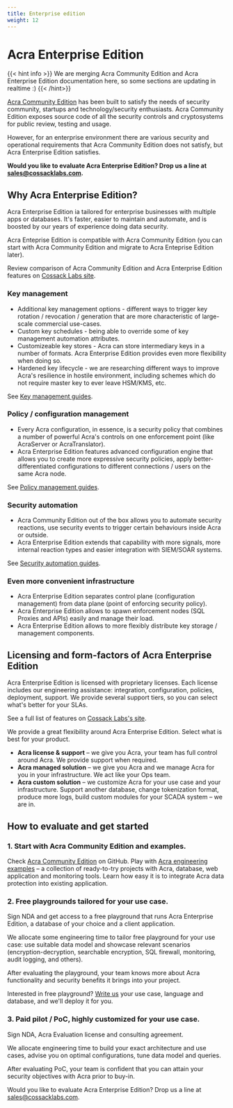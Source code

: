 ```yaml
---
title: Enterprise edition
weight: 12
---
```


# Acra Enterprise Edition

{{< hint info >}}
We are merging Acra Community Edition and Acra Enterprise Edition documentation here, so some sections are updating in realtime :)
{{< /hint>}}

[Acra Community Edition](https://github.com/cossacklabs/acra) has been built to satisfy the needs of security community, startups and technology/security enthusiasts. Acra Community Edition exposes source code of all the security controls and cryptosystems for public review, testing and usage. 

However, for an enterprise environment there are various security and operational requirements that Acra Community Edition does not satisfy, but Acra Enterprise Edition satisfies. 

**Would you like to evaluate Acra Enterprise Edition? Drop us a line at [sales@cossacklabs.com](mailto:sales@cossacklabs.com).**

## Why Acra Enterprise Edition?

Acra Enterprise Edition ia tailored for enterprise businesses with multiple apps or databases. It's faster, easier to maintain and automate, and is boosted by our years of experience doing data security.

Acra Enteprise Edition is compatible with Acra Community Edition (you can start with Acra Community Edition and migrate to Acra Enteprise Edition later).

Review comparison of Acra Community Edition and Acra Enterprise Edition features on [Cossack Labs site](https://www.cossacklabs.com/acra).

### Key management

  * Additional key management options - different ways to trigger key rotation / revocation / generation that are more characteristic of large-scale commercial use-cases. 
  * Custom key schedules - being able to override some of key management automation attributes. 
  * Customizeable key stores - Acra can store intermediary keys in a number of formats. Acra Enterprise Edition provides even more flexibility when doing so. 
  * Hardened key lifecycle - we are researching different ways to improve Acra's resilience in hostile environment, including schemes which do not require master key to ever leave HSM/KMS, etc. 

See [Key management guides](/acra/security-controls/key-management/).


### Policy / configuration management

  * Every Acra configuration, in essence, is a security policy that combines a number of powerful Acra's controls on one enforcement point (like AcraServer or AcraTranslator).
  * Acra Enterprise Edition features advanced configuration engine that allows you to create more expressive security policies, apply better-differentiated configurations to different connections / users on the same Acra node. 

See [Policy management guides](/acra/configuring-maintaining/policies-enterprise/).


### Security automation

  * Acra Community Edition out of the box allows you to automate security reactions, use security events to trigger certain behaviours inside Acra or outside. 
  * Acra Enterprise Edition extends that capability with more signals, more internal reaction types and easier integration with SIEM/SOAR systems. 


See [Security automation guides](/acra/security-controls/security-logging-and-events/programmatic-reactions/).


### Even more convenient infrastructure

  * Acra Enterprise Edition separates control plane (configuration management) from data plane (point of enforcing security policy).
  * Acra Enterprise Edition allows to spawn enforcement nodes (SQL Proxies and APIs) easily and manage their load.
  * Acra Enterprise Edition allows to more flexibly distribute key storage / management components.


## Licensing and form-factors of Acra Enterprise Edition

Acra Enterprise Edition is licensed with proprietary licenses. Each license includes our engineering assistance: integration, configuration, policies, deployment, support. We provide several support tiers, so you can select what's better for your SLAs.

See a full list of features on [Cossack Labs's site](https://www.cossacklabs.com/acra).

We provide a great flexibility around Acra Enterprise Edition. Select what is best for your product.

* **Acra license & support** – we give you Acra, your team has full control around Acra. We provide support when required.
* **Acra managed solution** – we give you Acra and we manage Acra for you in your infrastructure. We act like your Ops team.
* **Acra custom solution** – we customize Acra for your use case and your infrastructure. Support another database, change tokenization format, produce more logs, build custom modules for your SCADA system – we are in.


## How to evaluate and get started

### 1. Start with Acra Community Edition and examples.

Check [Acra Community Edition](https://github.com/cossacklabs/acra) on GitHub. Play with [Acra engineering examples](https://github.com/cossacklabs/acra-engineering-demo) – a collection of ready-to-try projects with Acra, database, web application and monitoring tools. Learn how easy it is to integrate Acra data protection into existing application.

### 2. Free playgrounds tailored for your use case.

Sign NDA and get access to a free playground that runs Acra Enterprise Edition, a database of your choice and a client application. 

We allocate some engineering time to tailor free playground for your use case: use suitable data model and showcase relevant scenarios (encryption-decryption, searchable encryption, SQL firewall, monitoring, audit logging, and others).

After evaluating the playground, your team knows more about Acra functionality and security benefits it brings into your project.

Interested in free playground? [Write us](mailto:sales@cossacklabs.com) your use case, language and database, and we'll deploy it for you.


### 3. Paid pilot / PoC, highly customized for your use case.

Sign NDA, Acra Evaluation license and consulting agreement.

We allocate engineering time to build your exact architecture and use cases, advise you on optimal configurations, tune data model and queries.

After evaluating PoC, your team is confident that you can attain your security objectives with Acra prior to buy-in. 

Would you like to evaluate Acra Enterprise Edition? Drop us a line at [sales@cossacklabs.com](mailto:sales@cossacklabs.com).

